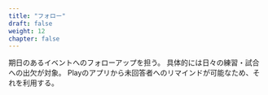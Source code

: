 ```yaml
---
title: "フォロー"
draft: false
weight: 12
chapter: false
---
```


期日のあるイベントへのフォローアップを担う。
具体的には日々の練習・試合への出欠が対象。
Playのアプリから未回答者へのリマインドが可能なため、それを利用する。
